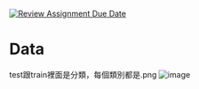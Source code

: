 [![Review Assignment Due Date](https://classroom.github.com/assets/deadline-readme-button-24ddc0f5d75046c5622901739e7c5dd533143b0c8e959d652212380cedb1ea36.svg)](https://classroom.github.com/a/9e_U2VEe)


# Data

test跟train裡面是分類，每個類別都是.png
![image](https://github.com/mvclab-ntust-course/homework1-tsungHannn/assets/85086644/b11c647a-3031-4057-a267-477dc9ff836f)
